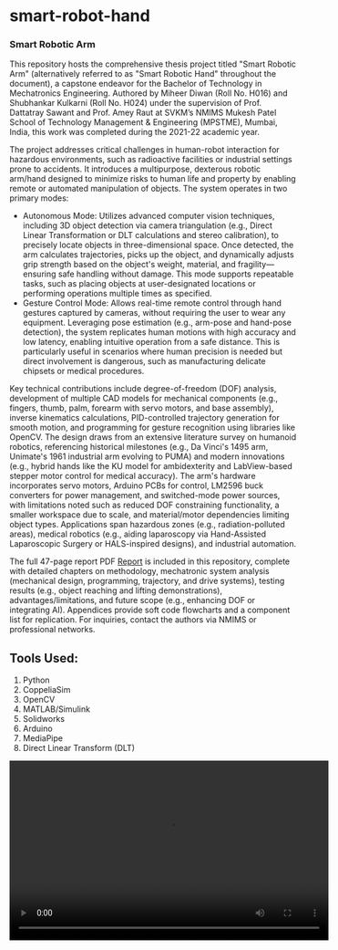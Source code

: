 # smart-robot-hand
### Smart Robotic Arm
This repository hosts the comprehensive thesis project titled "Smart Robotic Arm" (alternatively referred to as "Smart Robotic Hand" throughout the document), a capstone endeavor for the Bachelor of Technology in Mechatronics Engineering. Authored by Miheer Diwan (Roll No. H016) and Shubhankar Kulkarni (Roll No. H024) under the supervision of Prof. Dattatray Sawant and Prof. Amey Raut at SVKM’s NMIMS Mukesh Patel School of Technology Management & Engineering (MPSTME), Mumbai, India, this work was completed during the 2021-22 academic year.

The project addresses critical challenges in human-robot interaction for hazardous environments, such as radioactive facilities or industrial settings prone to accidents. It introduces a multipurpose, dexterous robotic arm/hand designed to minimize risks to human life and property by enabling remote or automated manipulation of objects. The system operates in two primary modes:

- Autonomous Mode: Utilizes advanced computer vision techniques, including 3D object detection via camera triangulation (e.g., Direct Linear Transformation or DLT calculations and stereo calibration), to precisely locate objects in three-dimensional space. Once detected, the arm calculates trajectories, picks up the object, and dynamically adjusts grip strength based on the object's weight, material, and fragility—ensuring safe handling without damage. This mode supports repeatable tasks, such as placing objects at user-designated locations or performing operations multiple times as specified.
- Gesture Control Mode: Allows real-time remote control through hand gestures captured by cameras, without requiring the user to wear any equipment. Leveraging pose estimation (e.g., arm-pose and hand-pose detection), the system replicates human motions with high accuracy and low latency, enabling intuitive operation from a safe distance. This is particularly useful in scenarios where human precision is needed but direct involvement is dangerous, such as manufacturing delicate chipsets or medical procedures.

Key technical contributions include degree-of-freedom (DOF) analysis, development of multiple CAD models for mechanical components (e.g., fingers, thumb, palm, forearm with servo motors, and base assembly), inverse kinematics calculations, PID-controlled trajectory generation for smooth motion, and programming for gesture recognition using libraries like OpenCV. The design draws from an extensive literature survey on humanoid robotics, referencing historical milestones (e.g., Da Vinci's 1495 arm, Unimate's 1961 industrial arm evolving to PUMA) and modern innovations (e.g., hybrid hands like the KU model for ambidexterity and LabView-based stepper motor control for medical accuracy).
The arm's hardware incorporates servo motors, Arduino PCBs for control, LM2596 buck converters for power management, and switched-mode power sources, with limitations noted such as reduced DOF constraining functionality, a smaller workspace due to scale, and material/motor dependencies limiting object types. Applications span hazardous zones (e.g., radiation-polluted areas), medical robotics (e.g., aiding laparoscopy via Hand-Assisted Laparoscopic Surgery or HALS-inspired designs), and industrial automation.

The full 47-page report PDF [Report](report.pdf) is included in this repository, complete with detailed chapters on methodology, mechatronic system analysis (mechanical design, programming, trajectory, and drive systems), testing results (e.g., object reaching and lifting demonstrations), advantages/limitations, and future scope (e.g., enhancing DOF or integrating AI). Appendices provide soft code flowcharts and a component list for replication. For inquiries, contact the authors via NMIMS or professional networks.

## Tools Used:
1. Python
2. CoppeliaSim
3. OpenCV
4. MATLAB/Simulink
5. Solidworks
6. Arduino
7. MediaPipe
8. Direct Linear Transform (DLT)

<video controls width="560" height="315">
  <source src="https://github.com/shubhankarKulk/smart-robot-hand/main/videos/hand_1_v2.mp4" type="video/mp4">
</video>